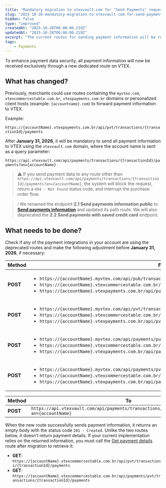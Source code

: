 ```yaml
---
title: 'Mandatory migration to vtexvault.com for "Send Payments" request'
slug: "2025-10-28-mandatory-migration-to-vtexvault-com-for-send-payments-request"
hidden: false
type: "improved"
createdAt: "2025-10-28T00:00:00.219Z"
updatedAt: "2025-10-28T00:00:00.219Z"
excerpt: "The current routes for sending payment information will be replaced with the new route vtexvault.com."
tags:
    - Payments
---
```


To enhance payment data security, all payment information will now be received exclusively through a new dedicated route on VTEX.

## What has changed?

Previously, merchants could use routes containing the `myvtex.com`, `vtexcommercestable.com.br`, `vtexpayments.com.br` domains or personalized client hosts (example: `{accountname}.com`) to forward payment information to VTEX.

Example:

`https://{accountName}.vtexpayments.com.br/api/pvt/transactions/{transactionId}/payments`

After **January 31, 2026**, it will be mandatory to send all payment information to VTEX using the `vtexvault.com` domain, where the account name is sent as a query parameter:

`https://api.vtexvault.com/api/payments/transactions/{transactionId}/payments?an={accountName}`

> ⚠️ If you send payment data to any route other than `https://api.vtexvault.com/api/payments/transactions/{transactionId}/payments?an={accountName}`, the system will block the request, return a `404 - Not Found` status code, and interrupt the purchase order flow.

> ℹ️ We renamed the endpoint **2.1 Send payments information public** to [**Send payments information**](https://developers.vtex.com/docs/api-reference/payments-gateway-api#post-/api/payments/transactions/-transactionId-/payments) and updated its path route. We will also deprecated the **2.2 Send payments with saved credit card** endpoint.

## What needs to be done?

Check if any of the payment integrations in your account are using the deprecated routes and make the following adjustment before **January 31, 2026**, if necessary:

| **Method** | **From** |
|-----------|----------|
| **POST** | <ul><li>`https://{accountName}.myvtex.com/api/pub/transactions/{transactionId}/payments`</li><li>`https://{accountName}.vtexcommercestable.com.br/api/pub/transactions/{transactionId}/payments`</li><li>`https://{accountName}.vtexpayments.com.br/api/pub/transactions/{transactionId}/payments`</li></ul> |
| **POST** | <ul><li>`https://{accountName}.myvtex.com/api/pvt/transactions/{transactionId}/payments`</li><li>`https://{accountName}.vtexcommercestable.com.br/api/pvt/transactions/{transactionId}/payments`</li><li>`https://{accountName}.vtexpayments.com.br/api/pvt/transactions/{transactionId}/payments`</li></ul> |
| **POST** | <ul><li>`https://{accountName}.myvtex.com/api/payments/pub/transactions/{transactionId}/payments`</li><li>`https://{accountName}.vtexcommercestable.com.br/api/payments/pub/transactions/{transactionId}/payments`</li><li>`https://{accountName}.vtexpayments.com.br/api/payments/pub/transactions/{transactionId}/payments`</li></ul> |
| **POST** | <ul><li>`https://{accountName}.myvtex.com/api/payments/pvt/transactions/{transactionId}/payments`</li><li>`https://{accountName}.vtexcommercestable.com.br/api/payments/pvt/transactions/{transactionId}/payments`</li><li>`https://{accountName}.vtexpayments.com.br/api/payments/pvt/transactions/{transactionId}/payments`</li></ul> |

| **Method** | **To** |
|-----------|----------|
| **POST** | `https://api.vtexvault.com/api/payments/transactions/{transactionId}/payments?an={accountName}` |

When the new route successfully sends payment information, it returns an empty body with the status code `201 - Created`. Unlike the two routes below, it doesn’t return payment details. If your current implementation relies on the returned information, you must call the [Get payment details](https://developers.vtex.com/docs/api-reference/payments-gateway-api#get-/api/pvt/transactions/-transactionId-/payments/-paymentId-) route after migration to retrieve it:

- **GET**: `https://{accountName}.vtexcommercestable.com.br/api/pvt/transactions/{transactionId}/payments`
- **GET**: `https://{accountName}.vtexcommercestable.com.br/api/payments/pvt/transactions/{transactionId}/payments`
